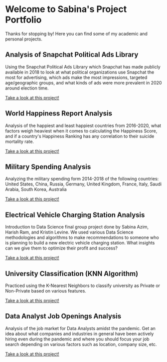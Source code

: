 # Welcome to Sabina's Project Portfolio

Thanks for stopping by! Here you can find some of my academic and personal projects.

## Analysis of Snapchat Political Ads Library

Using the Snapchat Political Ads Library which Snapchat has made publicly available in 2018 to look at what political organizations use Snapchat the most for advertising, which ads make the most impressions, targeted age/geographic groups, and what kinds of ads were more prevalent in 2020 around election time.

[Take a look at this project!](sabinaazim97.github.io/snapchat_political_ads.html)

## World Happiness Report Analysis

Analysis of the happiest and least happiest countries from 2016-2020, what factors weigh heaviest when it comes to calculating the Happiness Score, and if a country's Happiness Ranking has any correlation to their suicide mortality rate.

[Take a look at this project!](sabinaazim97.github.io/world_happiness.html)

## Military Spending Analysis 

Analyzing the military spending form 2014-2018 of the following countries: United States, China, Russia, Germany, United Kingdom, France, Italy, Saudi Arabia, South Korea, Australia

[Take a look at this project!](sabinaazim97.github.io/military_analysis.html)

## Electrical Vehicle Charging Station Analysis 

Introduction to Data Science final group project done by Sabina Azim, Harish Ram, and Kristin Levine. We used various Data Science methodologies and algorithms to make recommendations to someone who is planning to build a new electric vehicle charging station. What insights can we give them to optimize their profit and success? 

[Take a look at this project!](sabinaazim97.github.io/EV_analysis.html)

## University Classification (KNN Algorithm) 

Practiced using the K-Nearest Neighbors to classify university as Private or Non-Private based on various features. 

[Take a look at this project!](sabinaazim97.github.io/university_classification.html)

## Data Analyst Job Openings Analysis 

Analysis of the job market for Data Analysts amidst the pandemic. Get an idea about what companies and industries in general have been actively hiring even during the pandemic and where you should focus your job search depending on various factors such as location, company size, etc.

[Take a look at this project!](sabinaazim97.github.io/job_analysis.html)
